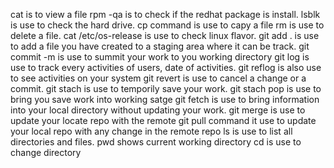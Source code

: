 cat is to view a file
rpm -qa is to check if the redhat package is install.
lsblk is use to check the hard drive.
cp command is use to capy a file
rm is use to delete a file.
cat /etc/os-release is use to check linux flavor.
git add . is use  to add a file you have created to a staging area where it can be track.
git commit -m is use to summit your work to you working directory
git log is use to track every activities of users, date of activities.
git reflog is also use to see activities on your system 
git revert is use to cancel a change or a commit.
git stach is use to temporily save your work.
git stach pop is use to bring you save work into working satge
git fetch is use to bring information into your local directory without updating your work.
git merge is use to update your locate repo with the remote 
git pull command it use to update your local repo with any change in the remote repo
ls is use to list all directories and files.
pwd shows current working directory
cd is use to change directory